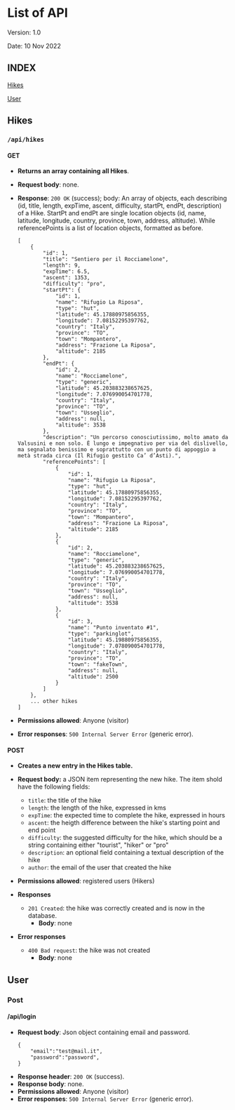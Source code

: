 # List of API

Version: 1.0

Date: 10 Nov 2022

## INDEX
[Hikes](#hikes)

[User](#user)

## Hikes



### `/api/hikes`

#### GET

- **Returns an array containing all Hikes**.
- **Request body**: none.
- **Response**: `200 OK` (success); body: An array of objects, each describing (id, title, length, expTime, ascent, difficulty, startPt, endPt, description) of a Hike. StartPt and endPt are single location objects (id, name, latitude, longitude, country, province, town, address, altitude). While referencePoints is a list of location objects, formatted as before.

    ```
    [
        {
            "id": 1,
            "title": "Sentiero per il Rocciamelone",
            "length": 9,
            "expTime": 6.5,
            "ascent": 1353,
            "difficulty": "pro",
            "startPt": {
                "id": 1,
                "name": "Rifugio La Riposa",
                "type": "hut",
                "latitude": 45.17880975856355,
                "longitude": 7.08152295397762,
                "country": "Italy",
                "province": "TO",
                "town": "Mompantero",
                "address": "Frazione La Riposa",
                "altitude": 2185
            },
            "endPt": {
                "id": 2,
                "name": "Rocciamelone",
                "type": "generic",
                "latitude": 45.203883238657625,
                "longitude": 7.076990054701778,
                "country": "Italy",
                "province": "TO",
                "town": "Usseglio",
                "address": null,
                "altitude": 3538
            },
            "description": "Un percorso conosciutissimo, molto amato da Valsusini e non solo. È lungo e impegnativo per via del dislivello, ma segnalato benissimo e soprattutto con un punto di appoggio a metà strada circa (Il Rifugio gestito Ca’ d’Asti).",
            "referencePoints": [
                {
                    "id": 1,
                    "name": "Rifugio La Riposa",
                    "type": "hut",
                    "latitude": 45.17880975856355,
                    "longitude": 7.08152295397762,
                    "country": "Italy",
                    "province": "TO",
                    "town": "Mompantero",
                    "address": "Frazione La Riposa",
                    "altitude": 2185
                },
                {
                    "id": 2,
                    "name": "Rocciamelone",
                    "type": "generic",
                    "latitude": 45.203883238657625,
                    "longitude": 7.076990054701778,
                    "country": "Italy",
                    "province": "TO",
                    "town": "Usseglio",
                    "address": null,
                    "altitude": 3538
                },
                {
                    "id": 3,
                    "name": "Punto inventato #1",
                    "type": "parkinglot",
                    "latitude": 45.19880975856355,
                    "longitude": 7.078090054701778,
                    "country": "Italy",
                    "province": "TO",
                    "town": "fakeTown",
                    "address": null,
                    "altitude": 2500
                }
            ]
        },
        ... other hikes
    ]

    ```


- **Permissions allowed**:  Anyone (visitor)
- **Error responses**: `500 Internal Server Error` (generic error).

#### POST 

- **Creates a new entry in the Hikes table.**
- **Request body:** a JSON item representing the new hike. The item shold have the following fields:
    - `title`: the title of the hike
    - `length`: the length of the hike, expressed in kms
    - `expTime`: the expected time to complete the hike, expressed in hours
    - `ascent`: the heigth difference between the hike's starting point and end point
    - `difficulty`: the suggested difficulty for the hike, which should be a string containing either "tourist", "hiker" or "pro"
    - `description`: an optional field containing a textual description of the hike
    - `author`: the email of the user that created the hike

- **Permissions allowed**: registered users (Hikers)

- **Responses**
    - `201 Created`: the hike was correctly created and is now in the database.
        - **Body**: none
- **Error responses**
    - `400 Bad request`: the hike was not created
        - **Body**: none


## User

### Post

#### **/api/login**
- **Request body**: Json object containing email and password.
    ```
   {
        "email":"test@mail.it",
        "password":"password",
   }

    ```
- **Response header**:  `200 OK` (success). 
- **Response body**: none.
- **Permissions allowed**:  Anyone (visitor)
- **Error responses**: `500 Internal Server Error` (generic error).

